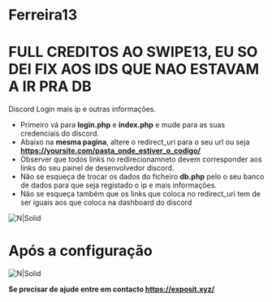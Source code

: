 # Ferreira13
# FULL CREDITOS AO SWIPE13, EU SO DEI FIX AOS IDS QUE NAO ESTAVAM A IR PRA DB
 Discord Login mais ip e outras informações.

- Primeiro vá para **login.php** e **index.php** e mude para as suas credenciais do discord.
- Abaixo na **mesma pagina**, altere o redirect_uri para o seu url ou seja **https://yoursite.com/pasta_onde_estiver_o_codigo/**
- Observer que todos links no redirecionamneto devem corresponder aos links do seu painel de desenvolvedor discord.
- Não se esqueça de trocar os dados do ficheiro **db.php** pelo o seu banco de dados para que seja registado o ip e mais informações.
- Não se esqueça também que os links que coloca no redirect_uri tem de ser iguais aos que coloca na dashboard do discord
  
![N|Solid](http://exposit.xyz/images/transferir.png)

# Após a configuração 
![N|Solid](http://exposit.xyz/images/unknown.png)


**Se precisar de ajude entre em contacto https://exposit.xyz/**
